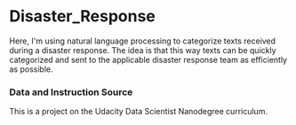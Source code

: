 # Disaster_Response
Here, I'm using natural language processing to categorize texts received during a disaster response.  The idea is that this way texts can be quickly categorized and sent to the applicable disaster response team as efficiently as possible.
### Data and Instruction Source
This is a project on the Udacity Data Scientist Nanodegree curriculum.
